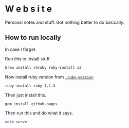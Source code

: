 # W e b s i t e

Personal notes and stuff.
Got nothing better to do basically.

## How to run locally

In case I forget.

Run this to install stuff.

```bash
brew install chruby ruby-install xz
```

Now install ruby version from [`.ruby-version`](./.ruby-version)

```bash
ruby-install ruby 3.1.3
```

Then just install this.

```bash
gem install github-pages
```

Then run this and do what it says.

```bash
make serve
```
